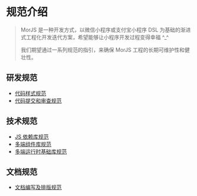 # 规范介绍

> MorJS 是一种开发方式，以微信小程序或支付宝小程序 DSL 为基础的渐进式工程化开发迭代方案，希望能够让小程序开发过程变得幸福 ^\_^
>
> 我们期望通过一系列规范的指引，来确保 MorJS 工程的长期可维护性和健壮性。

## 研发规范

- [代码样式规范](/specifications/code-styles.md)
- [代码提交和审查规范](/specifications/git-commit-and-review.md)

## 技术规范

- [JS 依赖库规范](/specifications/js.md)
- [多端组件库规范](/specifications/component.md)
- [多端运行时基础库规范](/specifications/runtime.md)

## 文档规范

- [文档编写及排版规范](/specifications/document.md)
